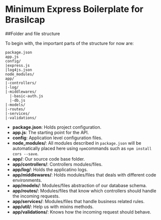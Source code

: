 # Minimum Express Boilerplate for Brasilcap

##Folder and file structure

To begin with, the important parts of the structure for now are:

```
package.json
app.js
config/
|express.js
|log4js.json
node_modules/
app/
|-controllers/
|-log/
|-middlewares/
  |-basic-auth.js
  |-db.js
|-models/
|-routes/
|-services/
|-validations/ 
```

* **package.json**: Holds project configuration.
* **app.js**: The starting point for the API.
* **config**: Application level configuration files.
* **node_modules/**: All modules described in `package.json` will be automatically placed here using `npm`commands such as `npm install cors --save`.
* **app/**: Our source code base folder.
* **app/controllers/**: Controllers modules/files.
* **app/log/**: Holds the applicatino logs.
* **app/middlewares/**: Holds modules/files that deals with different code environments.
* **app/models/**: Modules/files abstraction of our database schema.
* **app/routes/**: Modules/files that know which controllers should handle the incoming requests.
* **app/services/**: Modules/files that handle business related rules.
* **app/util/**: Help us with mixins methods.
* **app/validations/**: Knows how the incoming request should behave.

